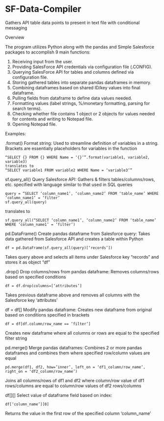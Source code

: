 # SF-Data-Compiler
Gathers API table data points to present in text file with conditional messaging

Overview

The program utilizes Python along with the pandas and Simple Salesforce packages to accomplish 9 main functions:

1.	Receiving input from the user.
2.	Providing SalesForce API credentials via configuration file (.CONFIG).
3.	Querying SalesForce API for tables and columns defined via configuration file.
4.	Storing gathered tables into separate pandas dataframes in memory.
5.	Combining dataframes based on shared ID/key values into final dataframe.
6.	Pulling fields from dataframe to define data values needed.
7.	Formatting values (label strings, %/monetary formatting, parsing for search terms).
8.	Checking whether file contains 1 object or 2 objects for values needed for contents and writing to Notepad file.
9.	Opening Notepad file.

Examples:

.format() Format string:  Used to streamline definition of variables in a string. Brackets are essentially placeholders for variables in the function

	“SELECT {} FROM {} WHERE Name = ‘{}’”.format(variable1, variable2, variable3)
	translates to
	“SELECT variable1 FROM variable2 WHERE Name = ‘variable3’”
	

sf.query_all() Query Salesforce API: Gathers & filters tables/columns/rows, etc. specified with language similar to that used in SQL queries

	query = “SELECT ‘column_name1’, ‘column_name2’ FROM ‘table_name’ WHERE ‘column_name1’ = ‘filter’
	sf.query_all(query)

translates to
	
	sf.query_all(“SELECT ‘column_name1’, ‘column_name2’ FROM ‘table_name’ WHERE ‘column_name1’ = ‘filter’)


pd.DataFrame() Create pandas dataframe from Salesforce query: Takes data gathered from Salesforce API and creates a table within Python

	df = pd.DataFrame(sf.query_all(query)[‘records’])
	
Takes query above and selects all items under Salesforce key “records” and stores it as object “df”


.drop() Drop columns/rows from pandas dataframe: Removes columns/rows based on specified conditions

	df = df.drop(columns=[‘attributes’]

Takes previous dataframe above and removes all columns with the Salesforce key 
‘attributes’


df = df[] Modify pandas dataframe: Creates new dataframe from original based on conditions specified in brackets
	
	df = df[df.column/row_name == ‘filter’]

Creates new dataframe where all columns or rows are equal to the specified filter string

	
pd.merge() Merge pandas dataframes: Combines 2 or more pandas dataframes and combines them where specified row/column values are equal

	pd.merge(df1, df2, how=’inner’, left_on = ‘df1_column/row_name’, right_on = ‘df2_column/row_name’)

Joins all columns/rows of df1 and df2 where column/row value of df1 rows/columns are equal to column/row values of df2 rows/columns


df[][] Select value of dataframe field based on index: 

	df[‘column_name’][0]

Returns the value in the first row of the specified column ‘column_name’
